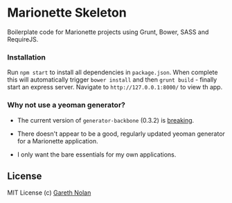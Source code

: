 # Marionette Skeleton

Boilerplate code for Marionette projects using Grunt, Bower, SASS and RequireJS.

### Installation

Run `npm start` to install all dependencies in `package.json`. When complete this will automatically trigger `bower install` and then `grunt build` - finally start an express server. Navigate to `http://127.0.0.1:8000/` to view th app.

### Why not use a yeoman generator?

* The current version of `generator-backbone` (0.3.2) is [breaking](https://github.com/yeoman/generator-backbone/issues/360).

* There doesn't appear to be a good, regularly updated yeoman generator for a Marionette application.

* I only want the bare essentials for my own applications.

## License

MIT License
(c) [Gareth Nolan](http://ie.linkedin.com/in/garethnolan/)